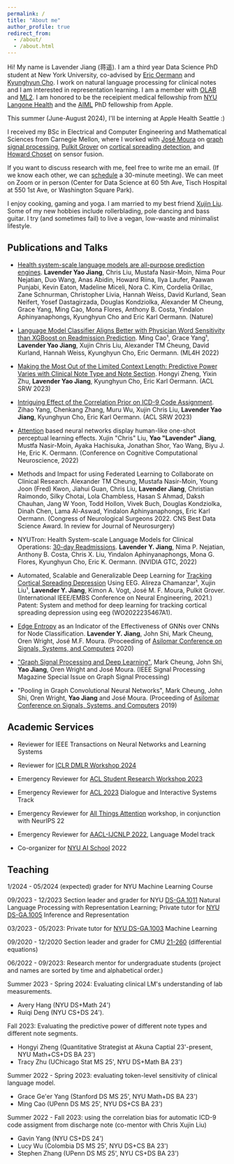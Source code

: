 ```yaml
---
permalink: /
title: "About me"
author_profile: true
redirect_from: 
  - /about/
  - /about.html
---
```


Hi! My name is Lavender Jiang (蒋遥). I am a third year Data Science PhD student at New York University, co-advised by [Eric Oermann](https://www.nyuolab.org/main/#team) and [Kyunghyun Cho](https://kyunghyuncho.me/). I work on natural language processing for clinical notes and I am interested in representation learning. I am a member with [OLAB](https://www.nyuolab.org/main/#home) and [ML2](https://wp.nyu.edu/ml2/). I am honored to be the receipient medical fellowship from [NYU Langone Health](https://en.wikipedia.org/wiki/NYU_Langone_Health) and the [AIML](https://machinelearning.apple.com/updates/apple-scholars-aiml-2024) PhD fellowship from Apple. 

This summer (June-August 2024), I'll be interning at Apple Health Seattle :)

I received my BSc in Electrical and Computer Engineering and Mathematical Sciences from Carnegie Mellon, where I worked with [José Moura](https://users.ece.cmu.edu/~moura/) on [graph signal processing](https://arxiv.org/pdf/1712.00468.pdf), [Pulkit Grover](https://users.ece.cmu.edu/~pgrover/) on [cortical spreading detection](https://ieeexplore.ieee.org/document/9441333), and [Howard Choset](https://www.ri.cmu.edu/ri-faculty/howie-choset/) on sensor fusion. 

If you want to discuss research with me, feel free to write me an email. (If we know each other, we can [schedule](https://bit.ly/3lGo3UM) a 30-minute meeting). We can meet on Zoom or in person (Center for Data Science at 60 5th Ave, Tisch Hospital at 550 1st Ave, or Washington Square Park).

I enjoy cooking, gaming and yoga. I am married to my best friend [Xujin Liu](https://site.xujin.xyz/). Some of my new hobbies include rollerblading, pole dancing and bass guitar. I try (and sometimes fail) to live a vegan, low-waste and minimalist lifestyle.

<!-- 
Selected Courseworks
------
- [Digital Signal Processing](http://course.ece.cmu.edu/~ece491/)
- [Image and Video Processing](https://courses.ece.cmu.edu/18793)
- [Graph Signal Processing](https://courses.ece.cmu.edu/18898D)
- [Real Analysis I](http://coursecatalog.web.cmu.edu/schools-colleges/melloncollegeofscience/departmentofmathematicalsciences/courses/) 
- [Algebraic Structure](https://www.math.cmu.edu/~abernsht/teaching/Fall2019/21-373/) 
- [Combinatorics](http://coursecatalog.web.cmu.edu/schools-colleges/melloncollegeofscience/departmentofmathematicalsciences/courses/) 
- [Computer Graphics](http://15462.courses.cs.cmu.edu/spring2020/home)
- [Principles of Software Construction](https://www.cs.cmu.edu/~charlie/courses/17-214/2018-fall/) -->

Publications and Talks
------

- [Health system-scale language models are all-purpose prediction engines](https://www.nature.com/articles/s41586-023-06160-y). **Lavender Yao Jiang**, Chris Liu, Mustafa Nasir-Moin, Nima Pour Nejatian, Duo Wang, Anas Abidin, Howard Riina, Ilya Laufer, Paawan Punjabi, Kevin Eaton, Madeline Miceli, Nora C. Kim, Cordelia Orillac, Zane Schnurman, Christopher Livia, Hannah Weiss, David Kurland, Sean Neifert, Yosef Dastagirzada, Douglas Kondziolka, Alexander M Cheung, Grace Yang, Ming Cao, Mona Flores, Anthony B. Costa, Yindalon Aphinyanaphongs, Kyunghyun Cho and Eric Karl Oermann. (Nature)

- [Language Model Classifier Aligns Better with Physician Word Sensitivity than XGBoost on Readmission Prediction](https://arxiv.org/abs/2211.07047).  Ming Cao¹, Grace Yang¹, **Lavender Yao Jiang**, Xujin Chris Liu, Alexander TM Cheung, David Kurland, Hannah Weiss, Kyunghyun Cho, Eric Oermann. (ML4H 2022)

- [Making the Most Out of the Limited Context Length: Predictive Power Varies with Clinical Note Type and Note Section](https://arxiv.org/abs/2307.07051). Hongyi Zheng, Yixin Zhu, **Lavender Yao Jiang**, Kyunghyun Cho, Eric Karl Oermann. (ACL SRW 2023)

- [Intriguing Effect of the Correlation Prior on ICD-9 Code Assignment](https://aclanthology.org/2023.acl-srw.19.pdf). Zihao Yang, Chenkang Zhang, Muru Wu, Xujin Chris Liu, **Lavender Yao Jiang**, Kyunghyun Cho, Eric Karl Oermann. (ACL SRW 2023)

- [Attention](https://app.biorender.com/illustrations/6308f27a5fc9db88d8b82422) based neural networks display 
human-like one-shot perceptual learning effects. Xujin "Chris" Liu, **Yao "Lavender" Jiang**, Mustfa Nasir-Moin, Ayaka Hachisuka, Jonathan Shor, Yao Wang, Biyu J. He, Eric K. Oermann. (Conference on Cognitive Computational Neuroscience, 2022)

- Methods and Impact for using Federated Learning to Collaborate on Clinical Research. Alexander TM Cheung, Mustafa Nasir-Moin, Young Joon (Fred) Kwon, Jiahui Guan, Chris Liu, **Lavender Jiang**, Christian Raimondo, Silky Chotai, Lola Chambless, Hasan S Ahmad, Daksh Chauhan, Jang W Yoon, Todd Hollon, Vivek Buch, Douglas Kondziolka, Dinah Chen, Lama Al-Aswad, Yindalon Aphinyanaphongs, Eric Karl Oermann. (Congress of Neurological Surgeons 2022. CNS Best Data Science Award. In review for Journal of Neurosurgery)

- NYUTron: Health System-scale Language Models for Clinical Operations: [30-day Readmissions](https://www.nvidia.com/en-us/on-demand/session/gtcspring22-s41717/). **Lavender Y. Jiang**, Nima P. Nejatian, Anthony B. Costa, Chris X. Liu, Yindalon Aphinyanaphongs, Mona G. Flores, Kyunghyun Cho, Eric K. Oermann. (NVIDIA GTC, 2022)

- Automated, Scalable and Generalizable Deep Learning for [Tracking Cortical Spreading Depression](https://ieeexplore.ieee.org/document/9441333) Using EEG. Alireza Chamanzar¹, Xujin Liu¹, **Lavender Y. Jiang**, Kimon A. Vogt, José M. F. Moura, Pulkit Grover. (International IEEE/EMBS Conference on Neural Engineering, 2021.) Patent: System and method for deep learning for tracking cortical spreading depression using eeg (WO2022235467A1).

- [Edge Entropy](https://ieeexplore.ieee.org/document/9443451) as an Indicator of the Effectiveness of GNNs over CNNs for Node Classification. **Lavender Y. Jiang**, John Shi, Mark Cheung, Oren Wright, José M.F. Moura. (Proceeding of [Asilomar Conference on Signals, Systems, and Computers](https://www.asilomarsscconf.org/) 2020)

- ["Graph Signal Processing and Deep Learning"](https://arxiv.org/abs/2008.01247), Mark Cheung, John Shi, **Yao Jiang**, Oren Wright and José Moura. (IEEE Signal Processing Magazine Special Issue on Graph Signal Processing)

- "Pooling in Graph Convolutional Neural Networks", Mark Cheung, John Shi, Oren Wright, **Yao Jiang** and José  Moura. (Proceeding of [Asilomar Conference on Signals, Systems, and Computers](https://www.asilomarsscconf.org/) 2019)

Academic Services
------
- Reviewer for IEEE Transactions on Neural Networks and Learning Systems

- Reviewer for [ICLR DMLR Workshop 2024](https://dmlr.ai/)

- Emergency Reviewer for [ACL Student Research Workshop 2023](https://acl2023-srw.github.io/) 

- Emergency Reviewer for [ACL 2023](https://2023.aclweb.org/) Dialogue and Interactive Systems Track

- Emergency Reviewer for [All Things Attention](https://attention-learning-workshop.github.io/) workshop, in conjunction with NeurIPS 22

- Emergency Reviewer for [AACL-IJCNLP 2022](https://aaclweb.org/), Language Model track

- Co-organizer for [NYU AI School](https://twitter.com/nyuaischool?lang=en) 2022

Teaching 
------
1/2024 - 05/2024 (expected) grader for NYU Machine Learning Course

09/2023 - 12/2023 Section leader and grader for NYU [DS-GA.1011](https://nyu-cs2590.github.io/fall2023/) Natural Language Processing with Representation Learning; Private tutor for [NYU DS-GA.1005](https://ballistic-fender-541.notion.site/Inference-and-Representation-7a52d1b1030f44b5af788191a3ddb27c) Inference and Representation

03/2023 - 05/2023: Private tutor for [NYU DS-GA.1003](https://nyu-ds1003.github.io/spring2023/#home) Machine Learning

09/2020 - 12/2020 Section leader and grader for CMU [21-260](https://www.math.cmu.edu/~handron/21_260/index.html) (differential equations) 

06/2022 - 09/2023: Research mentor for undergraduate students
(project and names are sorted by time and alphabetical order.)

Summer 2023 - Spring 2024: Evaluating clinical LM's understanding of lab measurements.
- Avery Hang (NYU DS+Math 24')
- Ruiqi Deng (NYU CS+DS 24').

Fall 2023: Evaluating the predictive power of different note types and different note segments. 
- Hongyi Zheng (Quantitative Strategist at Akuna Captial 23'-present, NYU Math+CS+DS BA 23')
- Tracy Zhu (UChicago Stat MS 25', NYU DS+Math BA 23')

Summer 2022 - Spring 2023: evaluating token-level sensitivity of clinical language model.
- Grace Ge'er Yang (Stanford DS MS 25', NYU Math+DS BA 23')
- Ming Cao (UPenn DS MS 25', NYU DS+CS BA 23')

Summer 2022 - Fall 2023: using the correlation bias for automatic ICD-9 code assigment from discharge note (co-mentor with Chris Xujin Liu)
- Gavin Yang (NYU CS+DS 24')
- Lucy Wu (Colombia DS MS 25', NYU DS+CS BA 23')
- Stephen Zhang (UPenn DS MS 25', NYU CS+DS BA 23')
